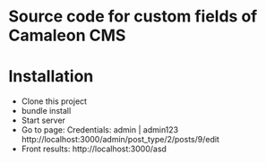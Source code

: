 # Source code for custom fields of Camaleon CMS

# Installation
* Clone this project
* bundle install
* Start server
* Go to page: 
    Credentials: admin | admin123
    http://localhost:3000/admin/post_type/2/posts/9/edit
* Front results:
    http://localhost:3000/asd